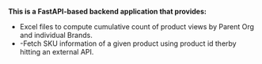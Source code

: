 **This is a FastAPI-based backend application that provides:**
- Excel files to compute cumulative count of product views by Parent Org and individual Brands.
- -Fetch SKU information of a given product using product id therby hitting an external API.
